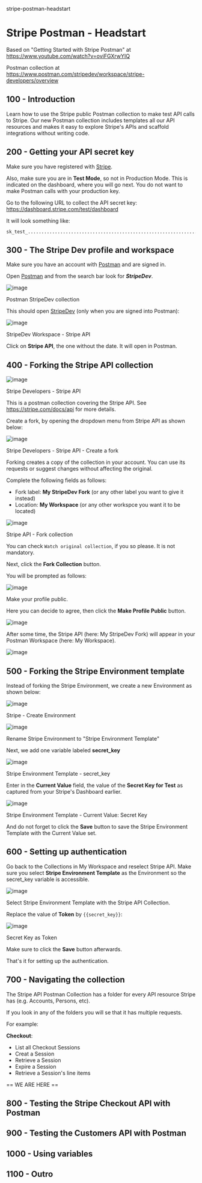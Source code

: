 stripe-postman-headstart
# Stripe Postman - Headstart

Based on "Getting Started with Stripe Postman" at https://www.youtube.com/watch?v=oviFGXrwYIQ

Postman collection at https://www.postman.com/stripedev/workspace/stripe-developers/overview

## 100 - Introduction

Learn how to use the Stripe public Postman collection to make test API calls to Stripe. Our new Postman collection includes templates all our API resources and makes it easy to explore Stripe's APIs and scaffold integrations without writing code.

## 200 - Getting your API secret key

Make sure you have registered with [Stripe](stripe.com).

Also, make sure you are in **Test Mode**, so not in Production Mode. This is indicated on the dashboard, where you will go next. You do not want to make Postman calls with your production key.

Go to the following URL to collect the API secret key: https://dashboard.stripe.com/test/dashboard

It will look something like:

```
sk_test_............................................................................
```

## 300 - The Stripe Dev profile and workspace

Make sure you have an account with [Postman](https://www.postman.com/downloads/) and are signed in.

Open [Postman](https://www.postman.com) and from the search bar look for ***StripeDev***. 

![image](https://user-images.githubusercontent.com/12828104/148941214-df1eb29e-3dab-47cc-a4ae-dda55a4c27a6.png)

Postman StripeDev collection

This should open [StripeDev](https://www.postman.com/stripedev) (only when you are signed into Postman):

![image](https://user-images.githubusercontent.com/12828104/148942595-312216d5-7a1f-474c-82ae-0a1a3327ee8c.png)

StripeDev Workspace - Stripe API

Click on **Stripe API**, the one without the date. It will open in Postman.

## 400 - Forking the Stripe API collection

![image](https://user-images.githubusercontent.com/12828104/148943667-575e7086-a0c0-4e2d-a287-a44f28cf3318.png)

Stripe Developers - Stripe API

This is a postman collection covering the Stripe API. See https://stripe.com/docs/api for more details.

Create a fork, by opening the dropdown menu from Stripe API as shown below:

![image](https://user-images.githubusercontent.com/12828104/148944568-f62b2580-0adb-44bb-b77f-84438c38fc05.png)

Stripe Developers - Stripe API - Create a fork

Forking creates a copy of the collection in your account. You can use its requests or suggest changes without affecting the original.

Complete the following fields as follows:

- Fork label: **My StripeDev Fork** (or any other label you want to give it instead)
- Location: **My Workspace** (or any other workspce you want it to be located)

![image](https://user-images.githubusercontent.com/12828104/148945524-aa95edac-8d90-43e7-89ba-11157441a9e2.png)

Stripe API - Fork collection

You can check ```Watch original collection```, if you so please. It is not mandatory.

Next, click the **Fork Collection** button.

You will be prompted as follows:

![image](https://user-images.githubusercontent.com/12828104/148946669-1c518891-1dcd-4cb7-9b7c-0fd7c3ebea7c.png)

Make your profile public.

Here you can decide to agree, then click the **Make Profile Public** button.

![image](https://user-images.githubusercontent.com/12828104/148947190-42fca280-6175-492c-b937-4dc4c8e4bdea.png)

After some time, the Stripe API (here: My StripeDev Fork) will appear in your Postman Workspace (here: My Workspace).

![image](https://user-images.githubusercontent.com/12828104/148951139-041d4e01-3989-4d80-b857-eaab994ecd2b.png)

## 500 - Forking the Stripe Environment template

Instead of forking the Stripe Environment, we create a new Environment as shown below:

![image](https://user-images.githubusercontent.com/12828104/148951139-041d4e01-3989-4d80-b857-eaab994ecd2b.png)

Stripe - Create Environment

![image](https://user-images.githubusercontent.com/12828104/148952040-83a07fca-1564-4b18-b3e1-99675683ee49.png)

Rename Stripe Environment to "Stripe Environment Template"

Next, we add one variable labeled **secret_key**

![image](https://user-images.githubusercontent.com/12828104/148952922-832a7cb9-1ff1-471a-8dcf-1227af70dde3.png)

Stripe Environment Template - secret_key

Enter in the **Current Value** field, the value of the **Secret Key for Test** as captured from your Stripe's Dashboard earlier.

![image](https://user-images.githubusercontent.com/12828104/148953703-ab507ae1-2443-45a6-95bc-9260698fde44.png)

Stripe Environment Template - Current Value: Secret Key

And do not forget to click the **Save** button to save the Stripe Environment Template with the Current Value set.

## 600 - Setting up authentication 

Go back to the Collections in My Workspace and reselect Stripe API. Make sure you select **Stripe Environment Template** as the Environment so the secret_key variable is accessible.

![image](https://user-images.githubusercontent.com/12828104/148955792-09d316b1-473c-4ca4-affc-6039136073ea.png)

Select Stripe Environment Template with the Stripe API Collection.

Replace the value of **Token** by ```{{secret_key}}```:

![image](https://user-images.githubusercontent.com/12828104/148960749-3302b4ed-a57a-4e4c-b958-7f1be16934ed.png)

Secret Key as Token

Make sure to click the **Save** button afterwards. 

That's it for setting up the authentication.

## 700 - Navigating the collection

The Stripe API Postman Collection has a folder for every API resource Stripe has (e.g. Accounts, Persons, etc).

If you look in any of the folders you will se that it has multiple requests.

For example:

**Checkout**:

- List all Checkout Sessions
- Creat a Session
- Retrieve a Session
- Expire a Session
- Retrieve a Session's line items



== WE ARE HERE ==

## 800 - Testing the Stripe Checkout API with Postman

## 900 - Testing the Customers API with Postman

## 1000 - Using variables

## 1100 - Outro
